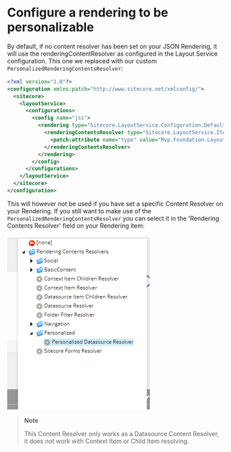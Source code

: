 # Configure a rendering to be personalizable
By default, if no content resolver has been set on your JSON Rendering, it will use the renderingContentResolver as configured in the Layout Service configuration.
This one we replaced with our custom `PersonalizedRenderingContentsResolver`:
```xml
<?xml version="1.0"?>
<configuration xmlns:patch="http://www.sitecore.net/xmlconfig/">
  <sitecore>
    <layoutService>
      <configurations>
        <config name="jss">
          <rendering type="Sitecore.LayoutService.Configuration.DefaultRenderingConfiguration, Sitecore.LayoutService">
            <renderingContentsResolver type="Sitecore.LayoutService.ItemRendering.ContentsResolvers.RenderingContentsResolver, Sitecore.LayoutService">
			  <patch:attribute name="type" value="Mvp.Foundation.LayoutServiceExtensions.ContentsResolvers.PersonalizedRenderingContentsResolver, Mvp.Foundation.LayoutServiceExtensions" />
            </renderingContentsResolver>
          </rendering>
        </config>
      </configurations>
    </layoutService>
  </sitecore>
</configuration>
```

This will however not be used if you have set a specific Content Resolver on your Rendering.
If you still want to make use of the `PersonalizedRenderingContentsResolver` you can select it in the 'Rendering Contents Resolver' field on your Rendering item:



![Rendering Configuration](images/rendering-configuration.png?raw=true "Rendering Configuration")



> __Note__  
> 
> This Content Resolver only works as a Datasource Content Resolver, it does not work with Context Item or Child Item resolving.